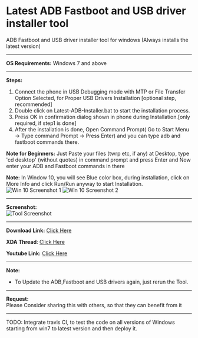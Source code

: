 # Latest ADB Fastboot and USB driver installer tool
ADB Fastboot and USB driver installer tool for windows (Always installs the latest version)

------------


**OS Requirements:**
Windows 7 and above

------------


**Steps:**
1. Connect the phone in USB Debugging mode with MTP or File Transfer Option Selected, for Proper USB Drivers Installation [optional step, recommended]
1. Double click on Latest-ADB-Installer.bat to start the installation process.
1. Press OK in confirmation dialog shown in phone during Installation.[only required, if step1 is done]
1. After the installation is done, Open Command Prompt( Go to Start Menu -> Type command Prompt -> Press Enter) and you can type adb and fastboot commands there.

**Note for Beginners:** Just Paste your files (twrp etc, if any) at Desktop,
type 'cd desktop' (without quotes) in command prompt and press Enter
and Now enter your ADB and Fastboot commands in there

**Note:** In Window 10, you will see Blue color box, during installation, click on More Info and click Run/Run anyway to start Installation.<br />
![Win 10 Screenshot 1](https://github.com/fawazahmed0/Latest-adb-fastboot-installer-for-windows/raw/master/Screenshots/Windows%2010%20Screenshot1.png)
![Win 10 Screenshot 2](https://github.com/fawazahmed0/Latest-adb-fastboot-installer-for-windows/raw/master/Screenshots/Windows%2010%20Screenshot2.png)

------------
**Screenshot:**<br />
![Tool Screenshot](https://github.com/fawazahmed0/Latest-adb-fastboot-installer-for-windows/raw/master/Screenshots/Tool%20Screenshot.jpg)

------------
**Download Link:** [Click Here](https://github.com/fawazahmed0/Latest-adb-fastboot-installer-for-windows/releases/latest/download/Latest-ADB-Installer.bat "click here")

**XDA Thread**: [Click Here](https://forum.xda-developers.com/android/general/tool-adb-fastboot-installer-tool-windows-t3999445 "Click Here")

**Youtube Link:** [Click Here](https://www.youtube.com/watch?v=IZc9_S6JQpE "Click Here")


------------

**Note:**
- To Update the ADB,Fastboot and USB drivers again, just rerun the Tool.

------------
**Request:** <br/> Please Consider sharing this with others, so that they can benefit from it

------------

TODO: Integrate travis CI, to test the code on all versions of Windows starting from win7 to latest version and then deploy it.
